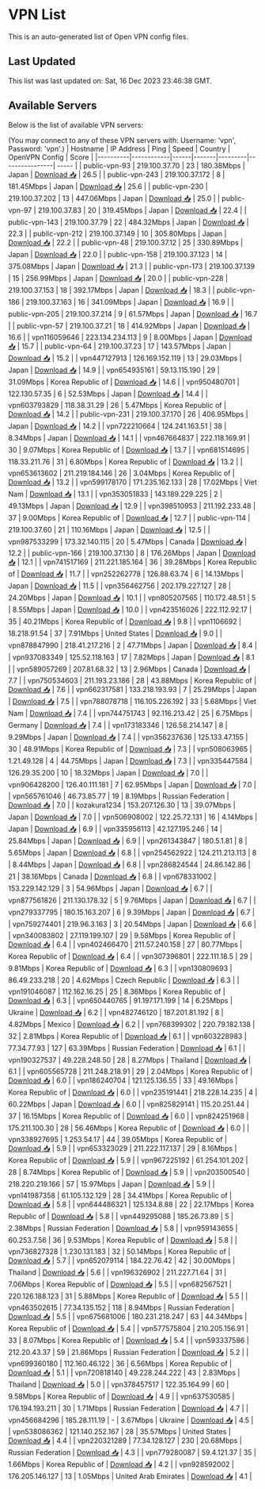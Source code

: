 # VPN List

This is an auto-generated list of Open VPN config files.

## Last Updated

This list was last updated on: Sat, 16 Dec 2023 23:46:38 GMT.

## Available Servers

Below is the list of available VPN servers:

(You may connect to any of these VPN servers with: Username: 'vpn', Password: 'vpn'.)
| Hostname | IP Address | Ping | Speed | Country | OpenVPN Config | Score |
|----------|------------|------|-------|---------|----------------| ----- |
| public-vpn-93 | 219.100.37.70 | 23 | 180.38Mbps | Japan | [Download 📥](./configs/server_0_JP.ovpn) | 26.5 |
| public-vpn-243 | 219.100.37.172 | 8 | 181.45Mbps | Japan | [Download 📥](./configs/server_1_JP.ovpn) | 25.6 |
| public-vpn-230 | 219.100.37.202 | 13 | 447.06Mbps | Japan | [Download 📥](./configs/server_2_JP.ovpn) | 25.0 |
| public-vpn-97 | 219.100.37.83 | 20 | 319.45Mbps | Japan | [Download 📥](./configs/server_3_JP.ovpn) | 22.4 |
| public-vpn-143 | 219.100.37.79 | 22 | 484.32Mbps | Japan | [Download 📥](./configs/server_4_JP.ovpn) | 22.3 |
| public-vpn-212 | 219.100.37.149 | 10 | 305.80Mbps | Japan | [Download 📥](./configs/server_5_JP.ovpn) | 22.2 |
| public-vpn-48 | 219.100.37.12 | 25 | 330.89Mbps | Japan | [Download 📥](./configs/server_6_JP.ovpn) | 22.0 |
| public-vpn-158 | 219.100.37.123 | 14 | 375.08Mbps | Japan | [Download 📥](./configs/server_7_JP.ovpn) | 21.3 |
| public-vpn-173 | 219.100.37.139 | 15 | 256.99Mbps | Japan | [Download 📥](./configs/server_8_JP.ovpn) | 20.0 |
| public-vpn-228 | 219.100.37.153 | 18 | 392.17Mbps | Japan | [Download 📥](./configs/server_9_JP.ovpn) | 18.3 |
| public-vpn-186 | 219.100.37.163 | 16 | 341.09Mbps | Japan | [Download 📥](./configs/server_10_JP.ovpn) | 16.9 |
| public-vpn-205 | 219.100.37.214 | 9 | 61.57Mbps | Japan | [Download 📥](./configs/server_11_JP.ovpn) | 16.7 |
| public-vpn-57 | 219.100.37.21 | 18 | 414.92Mbps | Japan | [Download 📥](./configs/server_12_JP.ovpn) | 16.6 |
| vpn116059646 | 223.134.234.113 | 9 | 8.00Mbps | Japan | [Download 📥](./configs/server_13_JP.ovpn) | 15.7 |
| public-vpn-64 | 219.100.37.23 | 17 | 143.57Mbps | Japan | [Download 📥](./configs/server_14_JP.ovpn) | 15.2 |
| vpn447127913 | 126.169.152.119 | 13 | 29.03Mbps | Japan | [Download 📥](./configs/server_15_JP.ovpn) | 14.9 |
| vpn654935161 | 59.13.115.190 | 29 | 31.09Mbps | Korea Republic of | [Download 📥](./configs/server_16_KR.ovpn) | 14.6 |
| vpn950480701 | 122.130.57.35 | 6 | 52.53Mbps | Japan | [Download 📥](./configs/server_17_JP.ovpn) | 14.4 |
| vpn603793829 | 118.38.31.29 | 26 | 5.47Mbps | Korea Republic of | [Download 📥](./configs/server_18_KR.ovpn) | 14.2 |
| public-vpn-231 | 219.100.37.170 | 26 | 406.95Mbps | Japan | [Download 📥](./configs/server_19_JP.ovpn) | 14.2 |
| vpn722210664 | 124.241.163.51 | 38 | 8.34Mbps | Japan | [Download 📥](./configs/server_20_JP.ovpn) | 14.1 |
| vpn467664837 | 222.118.169.91 | 30 | 9.07Mbps | Korea Republic of | [Download 📥](./configs/server_21_KR.ovpn) | 13.7 |
| vpn681514695 | 118.33.211.76 | 31 | 6.80Mbps | Korea Republic of | [Download 📥](./configs/server_22_KR.ovpn) | 13.2 |
| vpn653613602 | 211.219.184.146 | 26 | 3.04Mbps | Korea Republic of | [Download 📥](./configs/server_23_KR.ovpn) | 13.2 |
| vpn599178170 | 171.235.162.133 | 28 | 17.02Mbps | Viet Nam | [Download 📥](./configs/server_24_VN.ovpn) | 13.1 |
| vpn353051833 | 143.189.229.225 | 2 | 49.13Mbps | Japan | [Download 📥](./configs/server_25_JP.ovpn) | 12.9 |
| vpn398510953 | 211.192.233.48 | 37 | 9.00Mbps | Korea Republic of | [Download 📥](./configs/server_26_KR.ovpn) | 12.7 |
| public-vpn-114 | 219.100.37.60 | 21 | 110.16Mbps | Japan | [Download 📥](./configs/server_27_JP.ovpn) | 12.5 |
| vpn987533299 | 173.32.140.115 | 20 | 5.47Mbps | Canada | [Download 📥](./configs/server_28_CA.ovpn) | 12.2 |
| public-vpn-166 | 219.100.37.130 | 8 | 176.26Mbps | Japan | [Download 📥](./configs/server_29_JP.ovpn) | 12.1 |
| vpn741517169 | 211.221.185.164 | 36 | 39.28Mbps | Korea Republic of | [Download 📥](./configs/server_30_KR.ovpn) | 11.7 |
| vpn252262778 | 126.88.63.74 | 6 | 14.13Mbps | Japan | [Download 📥](./configs/server_31_JP.ovpn) | 11.5 |
| vpn356462756 | 202.179.227.127 | 28 | 24.20Mbps | Japan | [Download 📥](./configs/server_32_JP.ovpn) | 10.1 |
| vpn805207565 | 110.172.48.51 | 5 | 8.55Mbps | Japan | [Download 📥](./configs/server_33_JP.ovpn) | 10.0 |
| vpn423516026 | 222.112.92.17 | 35 | 40.21Mbps | Korea Republic of | [Download 📥](./configs/server_34_KR.ovpn) | 9.8 |
| vpn1106692 | 18.218.91.54 | 37 | 7.91Mbps | United States | [Download 📥](./configs/server_35_US.ovpn) | 9.0 |
| vpn878847990 | 218.41.217.216 | 2 | 47.71Mbps | Japan | [Download 📥](./configs/server_36_JP.ovpn) | 8.4 |
| vpn937083349 | 125.52.118.163 | 17 | 7.82Mbps | Japan | [Download 📥](./configs/server_37_JP.ovpn) | 8.1 |
| vpn589057269 | 207.81.68.32 | 13 | 2.96Mbps | Canada | [Download 📥](./configs/server_38_CA.ovpn) | 7.7 |
| vpn750534603 | 211.193.23.186 | 28 | 43.88Mbps | Korea Republic of | [Download 📥](./configs/server_39_KR.ovpn) | 7.6 |
| vpn662317581 | 133.218.193.93 | 7 | 25.29Mbps | Japan | [Download 📥](./configs/server_40_JP.ovpn) | 7.5 |
| vpn788078718 | 116.105.226.192 | 33 | 5.68Mbps | Viet Nam | [Download 📥](./configs/server_41_VN.ovpn) | 7.4 |
| vpn744751743 | 92.116.213.42 | 25 | 6.75Mbps | Germany | [Download 📥](./configs/server_42_DE.ovpn) | 7.4 |
| vpn173183346 | 126.58.214.147 | 8 | 9.29Mbps | Japan | [Download 📥](./configs/server_43_JP.ovpn) | 7.4 |
| vpn356237636 | 125.133.47.155 | 30 | 48.91Mbps | Korea Republic of | [Download 📥](./configs/server_44_KR.ovpn) | 7.3 |
| vpn508063965 | 1.21.49.128 | 4 | 44.75Mbps | Japan | [Download 📥](./configs/server_45_JP.ovpn) | 7.3 |
| vpn335447584 | 126.29.35.200 | 10 | 18.32Mbps | Japan | [Download 📥](./configs/server_46_JP.ovpn) | 7.0 |
| vpn906428200 | 126.40.111.181 | 7 | 62.95Mbps | Japan | [Download 📥](./configs/server_47_JP.ovpn) | 7.0 |
| vpn565761046 | 46.73.85.77 | 19 | 8.19Mbps | Russian Federation | [Download 📥](./configs/server_48_RU.ovpn) | 7.0 |
| kozakura1234 | 153.207.126.30 | 13 | 39.07Mbps | Japan | [Download 📥](./configs/server_49_JP.ovpn) | 7.0 |
| vpn506908002 | 122.25.72.131 | 16 | 4.14Mbps | Japan | [Download 📥](./configs/server_50_JP.ovpn) | 6.9 |
| vpn335956113 | 42.127.195.246 | 14 | 25.84Mbps | Japan | [Download 📥](./configs/server_51_JP.ovpn) | 6.9 |
| vpn261343847 | 180.5.1.81 | 8 | 5.65Mbps | Japan | [Download 📥](./configs/server_52_JP.ovpn) | 6.8 |
| vpn254562922 | 124.211.213.113 | 8 | 8.44Mbps | Japan | [Download 📥](./configs/server_53_JP.ovpn) | 6.8 |
| vpn286824544 | 24.86.142.86 | 21 | 38.16Mbps | Canada | [Download 📥](./configs/server_54_CA.ovpn) | 6.8 |
| vpn678331002 | 153.229.142.129 | 3 | 54.96Mbps | Japan | [Download 📥](./configs/server_55_JP.ovpn) | 6.7 |
| vpn877561826 | 211.130.178.32 | 5 | 9.76Mbps | Japan | [Download 📥](./configs/server_56_JP.ovpn) | 6.7 |
| vpn279337795 | 180.15.163.207 | 6 | 9.39Mbps | Japan | [Download 📥](./configs/server_57_JP.ovpn) | 6.7 |
| vpn759274401 | 219.96.3.163 | 3 | 20.54Mbps | Japan | [Download 📥](./configs/server_58_JP.ovpn) | 6.6 |
| vpn340083802 | 27.119.199.107 | 29 | 9.58Mbps | Korea Republic of | [Download 📥](./configs/server_59_KR.ovpn) | 6.4 |
| vpn402466470 | 211.57.240.158 | 27 | 80.77Mbps | Korea Republic of | [Download 📥](./configs/server_60_KR.ovpn) | 6.4 |
| vpn307396801 | 222.111.18.5 | 29 | 9.81Mbps | Korea Republic of | [Download 📥](./configs/server_61_KR.ovpn) | 6.3 |
| vpn130809693 | 86.49.233.218 | 20 | 4.62Mbps | Czech Republic | [Download 📥](./configs/server_62_CZ.ovpn) | 6.3 |
| vpn191046087 | 112.162.16.25 | 25 | 8.36Mbps | Korea Republic of | [Download 📥](./configs/server_63_KR.ovpn) | 6.3 |
| vpn650440765 | 91.197.171.199 | 14 | 6.25Mbps | Ukraine | [Download 📥](./configs/server_64_UA.ovpn) | 6.2 |
| vpn482746120 | 187.201.81.192 | 8 | 4.82Mbps | Mexico | [Download 📥](./configs/server_65_MX.ovpn) | 6.2 |
| vpn768399302 | 220.79.182.138 | 32 | 2.81Mbps | Korea Republic of | [Download 📥](./configs/server_66_KR.ovpn) | 6.1 |
| vpn603228983 | 77.34.77.93 | 127 | 63.39Mbps | Russian Federation | [Download 📥](./configs/server_67_RU.ovpn) | 6.1 |
| vpn190327537 | 49.228.248.50 | 28 | 8.27Mbps | Thailand | [Download 📥](./configs/server_68_TH.ovpn) | 6.1 |
| vpn605565728 | 211.248.218.91 | 29 | 2.04Mbps | Korea Republic of | [Download 📥](./configs/server_69_KR.ovpn) | 6.0 |
| vpn186240704 | 121.125.136.55 | 33 | 49.16Mbps | Korea Republic of | [Download 📥](./configs/server_70_KR.ovpn) | 6.0 |
| vpn235191441 | 218.228.14.235 | 4 | 60.22Mbps | Japan | [Download 📥](./configs/server_71_JP.ovpn) | 6.0 |
| vpn825829141 | 115.20.251.44 | 37 | 16.15Mbps | Korea Republic of | [Download 📥](./configs/server_72_KR.ovpn) | 6.0 |
| vpn824251968 | 175.211.100.30 | 28 | 56.46Mbps | Korea Republic of | [Download 📥](./configs/server_73_KR.ovpn) | 6.0 |
| vpn338927695 | 1.253.54.17 | 44 | 39.05Mbps | Korea Republic of | [Download 📥](./configs/server_74_KR.ovpn) | 5.9 |
| vpn653323029 | 211.222.117.137 | 29 | 8.16Mbps | Korea Republic of | [Download 📥](./configs/server_75_KR.ovpn) | 5.9 |
| vpn967225192 | 61.254.101.202 | 28 | 8.74Mbps | Korea Republic of | [Download 📥](./configs/server_76_KR.ovpn) | 5.9 |
| vpn203500540 | 218.220.219.166 | 57 | 15.97Mbps | Japan | [Download 📥](./configs/server_77_JP.ovpn) | 5.9 |
| vpn141987358 | 61.105.132.129 | 28 | 34.41Mbps | Korea Republic of | [Download 📥](./configs/server_78_KR.ovpn) | 5.8 |
| vpn644486321 | 125.134.8.88 | 22 | 22.17Mbps | Korea Republic of | [Download 📥](./configs/server_79_KR.ovpn) | 5.8 |
| vpn449295088 | 185.26.73.89 | 5 | 2.38Mbps | Russian Federation | [Download 📥](./configs/server_80_RU.ovpn) | 5.8 |
| vpn959143655 | 60.253.7.56 | 36 | 9.53Mbps | Korea Republic of | [Download 📥](./configs/server_81_KR.ovpn) | 5.8 |
| vpn736827328 | 1.230.131.183 | 32 | 50.14Mbps | Korea Republic of | [Download 📥](./configs/server_82_KR.ovpn) | 5.7 |
| vpn652079114 | 184.22.76.42 | 42 | 30.00Mbps | Thailand | [Download 📥](./configs/server_83_TH.ovpn) | 5.6 |
| vpn196326902 | 211.227.71.64 | 31 | 7.06Mbps | Korea Republic of | [Download 📥](./configs/server_84_KR.ovpn) | 5.5 |
| vpn682567521 | 220.126.188.123 | 31 | 5.88Mbps | Korea Republic of | [Download 📥](./configs/server_85_KR.ovpn) | 5.5 |
| vpn463502615 | 77.34.135.152 | 118 | 8.94Mbps | Russian Federation | [Download 📥](./configs/server_86_RU.ovpn) | 5.5 |
| vpn675681006 | 180.231.218.247 | 63 | 44.34Mbps | Korea Republic of | [Download 📥](./configs/server_87_KR.ovpn) | 5.4 |
| vpn577575804 | 210.205.156.91 | 33 | 8.07Mbps | Korea Republic of | [Download 📥](./configs/server_88_KR.ovpn) | 5.4 |
| vpn593337586 | 212.20.43.37 | 59 | 21.86Mbps | Russian Federation | [Download 📥](./configs/server_89_RU.ovpn) | 5.2 |
| vpn699360180 | 112.160.46.122 | 36 | 6.56Mbps | Korea Republic of | [Download 📥](./configs/server_90_KR.ovpn) | 5.1 |
| vpn720818140 | 49.228.244.222 | 43 | 2.83Mbps | Thailand | [Download 📥](./configs/server_91_TH.ovpn) | 5.0 |
| vpn378457517 | 122.35.164.99 | 60 | 9.58Mbps | Korea Republic of | [Download 📥](./configs/server_92_KR.ovpn) | 4.9 |
| vpn637530585 | 176.194.193.211 | 30 | 1.71Mbps | Russian Federation | [Download 📥](./configs/server_93_RU.ovpn) | 4.7 |
| vpn456684296 | 185.28.111.19 | - | 3.67Mbps | Ukraine | [Download 📥](./configs/server_94_UA.ovpn) | 4.5 |
| vpn538086362 | 121.140.252.167 | 28 | 35.57Mbps | United States | [Download 📥](./configs/server_95_US.ovpn) | 4.4 |
| vpn220321289 | 77.34.128.127 | 230 | 20.68Mbps | Russian Federation | [Download 📥](./configs/server_96_RU.ovpn) | 4.3 |
| vpn779280087 | 59.4.121.37 | 35 | 1.66Mbps | Korea Republic of | [Download 📥](./configs/server_97_KR.ovpn) | 4.2 |
| vpn928592002 | 176.205.146.127 | 13 | 1.05Mbps | United Arab Emirates | [Download 📥](./configs/server_98_AE.ovpn) | 4.1 |
